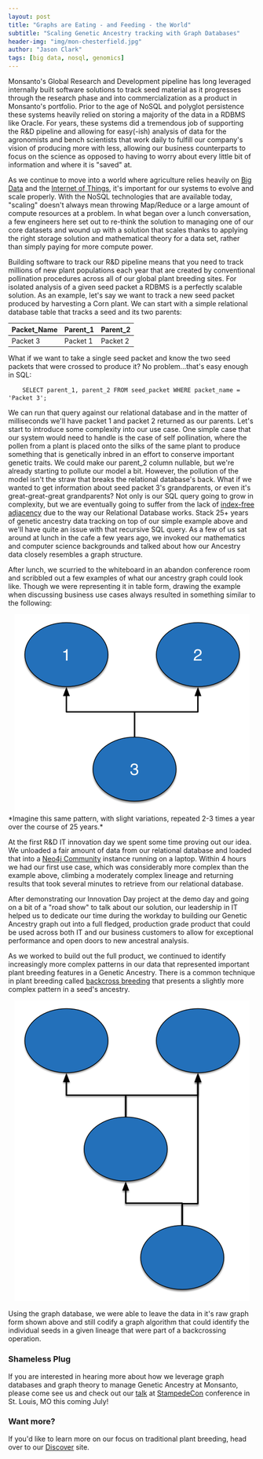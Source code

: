 ```yaml
---
layout: post
title: "Graphs are Eating - and Feeding - the World"
subtitle: "Scaling Genetic Ancestry tracking with Graph Databases"
header-img: "img/mon-chesterfield.jpg"
author: "Jason Clark"
tags: [big data, nosql, genomics]
---
```


Monsanto's Global Research and Development pipeline has long leveraged internally built software solutions to track seed material as it progresses through the research phase and into commercialization as a product in Monsanto's portfolio.  Prior to the age of NoSQL and polyglot persistence these systems heavily relied on storing a majority of the data in a RDBMS like Oracle.  For years, these systems did a tremendous job of supporting the R&D pipeline and allowing for easy(-ish) analysis of data for the agronomists and bench scientists that work daily to fulfill our company's vision of producing more with less, allowing our business counterparts to focus on the science as opposed to having to worry about every little bit of information and where it is "saved" at.  

As we continue to move into a world where agriculture relies heavily on [Big Data](http://engineering.monsanto.com/2015/05/20/using-big-data-for-good/) and the [Internet of Things](https://twitter.com/monsantoiot/status/497043884632211458), it's important for our systems to evolve and scale properly.  With the NoSQL technologies that are available today, "scaling" doesn't always mean throwing Map/Reduce or a large amount of compute resources at a problem.  In what began over a lunch conversation, a few engineers here set out to re-think the solution to managing one of our core datasets and wound up with a solution that scales thanks to applying the right storage solution and mathematical theory for a data set, rather than simply paying for more compute power.

Building software to track our R&D pipeline means that you need to track millions of new plant populations each year that are created by conventional pollination procedures across all of our global plant breeding sites.  For isolated analysis of a given seed packet a RDBMS is a perfectly scalable solution.  As an example, let's say we want to track a new seed packet produced by harvesting a Corn plant.  We can start with a simple relational database table that tracks a seed and its two parents:

| **Packet_Name** | **Parent_1** | **Parent_2** |
| -------------------| ----------- | ------------ |
|  Packet 3        |  Packet 1 | Packet 2 |
	
What if we want to take a single seed packet and know the two seed packets that were crossed to produce it?  No problem…that's easy enough in SQL:

```
	SELECT parent_1, parent_2 FROM seed_packet WHERE packet_name = 'Packet 3';
```

We can run that query against our relational database and in the matter of milliseconds we'll have packet 1 and packet 2 returned as our parents.  Let's start to introduce some complexity into our use case.  One simple case that our system would need to handle is the case of self pollination, where the pollen from a plant is placed onto the silks of the same plant to produce something that is genetically inbred in an effort to conserve important genetic traits.  We could make our parent_2 column nullable, but we're already starting to pollute our model a bit.  However, the pollution of the model isn't the straw that breaks the relational database's back.  What if we wanted to get information about seed packet 3's grandparents, or even it's great-great-great grandparents?  Not only is our SQL query going to grow in complexity, but we are eventually going to suffer from the lack of [index-free adjacency](http://neo4j.com/blog/demining-the-join-bomb-with-graph-queries/) due to the way our Relational Database works.  Stack 25+ years of genetic ancestry data tracking on top of our simple example above and we'll have quite an issue with that recursive SQL query.  As a few of us sat around at lunch in the cafe a few years ago, we invoked our mathematics and computer science backgrounds and talked about how our Ancestry data closely resembles a graph structure.

After lunch, we scurried to the whiteboard in an abandon conference room and scribbled out a few examples of what our ancestry graph could look like.  Though we were representing it in table form, drawing the example when discussing business use cases always resulted in something similar to the following:

<div style="text-align:center"><img src ="/img/binary-cross.png" /></div>
*Imagine this same pattern, with slight variations, repeated 2-3 times a year over the course of 25 years.*

At the first R&D IT innovation day we spent some time proving out our idea.  We unloaded a fair amount of data from our relational database and loaded that into a [Neo4j Community](http://www.neo4j.com) instance running on a laptop.  Within 4 hours we had our first use case, which was considerably more complex than the example above, climbing a moderately complex lineage and returning results that took several minutes to retrieve from our relational database.  

After demonstrating our Innovation Day project at the demo day and going on a bit of a "road show" to talk about our solution, our leadership in IT helped us to dedicate our time during the workday to building our Genetic Ancestry graph out into a full fledged, production grade product that could be used across both IT and our business customers to allow for exceptional performance and open doors to new ancestral analysis.

As we worked to build out the full product, we continued to identify increasingly more complex patterns in our data that represented important plant breeding features in a Genetic Ancestry.  There is a common technique in plant breeding called [backcross breeding](http://passel.unl.edu/pages/informationmodule.php?idinformationmodule=959009357&topicorder=3&maxto=9) that presents a slightly more complex pattern in a seed's ancestry.

<div style="text-align:center"><img src ="/img/backcross-pattern.png" /></div>

Using the graph database, we were able to leave the data in it's raw graph form shown above and still codify a graph algorithm that could identify the individual seeds in a given lineage that were part of a backcrossing operation.

### Shameless Plug
If you are interested in hearing more about how we leverage graph databases and graph theory to manage Genetic Ancestry at Monsanto, please come see us and check out our [talk](http://stampedecon.com/sessions/managing-genetic-ancestry-at-scale-with-neo4j-and-kafka/) at [StampedeCon](http://stampedecon.com/) conference in St. Louis, MO this coming July!

### Want more?
If you'd like to learn more on our focus on traditional plant breeding, head over to our [Discover](http://www.monsanto.com/improvingagriculture/pages/modern-breeding-techniques.aspx) site.
